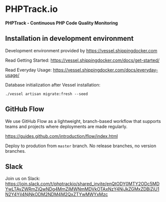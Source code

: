 # PHPTrack.io

**PHPTrack - Continuous PHP Code Quality Monitoring**

## Installation in development environment

Development environment provided by https://vessel.shippingdocker.com

Read Getting Started: https://vessel.shippingdocker.com/docs/get-started/

Read Everyday Usage: https://vessel.shippingdocker.com/docs/everyday-usage/

Database initialization after Vessel installation:
```
./vessel artisan migrate:fresh --seed
```

## GitHub Flow

We use GitHub Flow as a lightweight, branch-based workflow that supports teams and projects where deployments are made regularly.

https://guides.github.com/introduction/flow/index.html

Deploy to prodution from `master` branch.
No release branches, no version branches.

## Slack

Join us on Slack: https://join.slack.com/t/phptrackio/shared_invite/enQtODY0MTY2ODc5MDYwLTAyZWRmZjQwNDg4MmZjMWNmMDVkOTAxNzY4NjJkZGMxZDBiZjU1N2Y4YjI4NjNkODM2NDM4M2QxZTYwMWYxMzc
